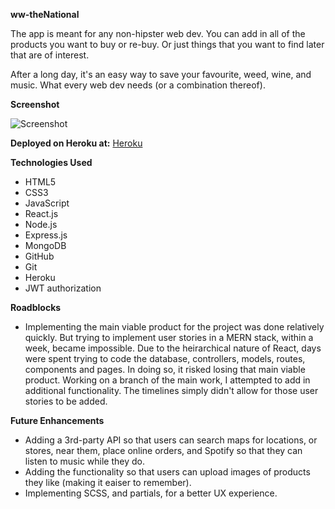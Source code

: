 <strong>ww-theNational</strong>

The app is meant for any non-hipster web dev. You can add in all of the products you want to buy or re-buy. Or just things that you want to find later that are of interest.

After a long day, it's an easy way to save your favourite, weed, wine, and music. What every web dev needs (or a combination thereof).


<strong>Screenshot</strong>

![Screenshot](https://i.imgur.com/ZqkigPH.png)

<strong>Deployed on Heroku at:</strong>
[Heroku](https://ww-thenational.herokuapp.com/)


<strong>Technologies Used</strong>

* HTML5
* CSS3
* JavaScript
* React.js
* Node.js
* Express.js
* MongoDB
* GitHub
* Git
* Heroku
* JWT authorization

<strong>Roadblocks</strong>
* Implementing the main viable product for the project was done relatively quickly. But trying to implement user stories in a MERN stack, within a week, became impossible. Due to the heirarchical nature of React, days were spent trying to code the database, controllers, models, routes, components and pages. In doing so, it risked losing that main viable product. Working on a branch of the main work, I attempted to add in additional functionality. The timelines simply didn't allow for those user stories to be added.


<strong>Future Enhancements</strong>

* Adding a 3rd-party API so that users can search maps for locations, or stores, near them, place online orders, and Spotify so that they can listen to music while they do.
* Adding the functionality so that users can upload images of products they like (making it eaiser to remember).
* Implementing SCSS, and partials, for a better UX experience.

